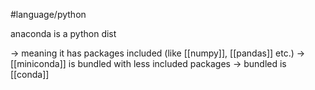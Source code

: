 #language/python

anaconda is a python dist

-> meaning it has packages included (like [[numpy]], [[pandas]] etc.)
-> [[miniconda]] is bundled with less included packages
-> bundled is [[conda]]

